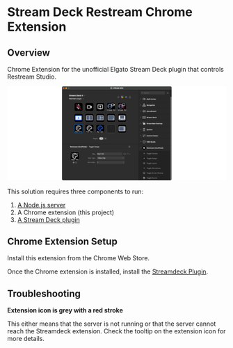 # Stream Deck Restream Chrome Extension

## Overview

Chrome Extension for the unofficial Elgato Stream Deck plugin that controls Restream Studio.

![Screenshot of the Stream Deck plugin](https://github.com/pozil/streamdeck-restream-plugin/raw/main/src/org.pozil.restream.sdPlugin/previews/screenshot.png)

This solution requires three components to run:
1. [A Node.js server](https://github.com/pozil/streamdeck-restream-server)
1. A Chrome extension (this project)
1. [A Stream Deck plugin](https://github.com/pozil/streamdeck-restream-plugin)

## Chrome Extension Setup

Install this extension from the Chrome Web Store.

Once the Chrome extension is installed, install the [Streamdeck Plugin](https://github.com/pozil/streamdeck-restream-plugin).


## Troubleshooting

**Extension icon is grey with a red stroke**

This either means that the server is not running or that the server cannot reach the Streamdeck extension. Check the tooltip on the extension icon for more details.
